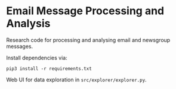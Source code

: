 # Email Message Processing and Analysis

Research code for processing and analysing email and newsgroup messages.

Install dependencies via:

    pip3 install -r requirements.txt

Web UI for data exploration in `src/explorer/explorer.py`.
 
